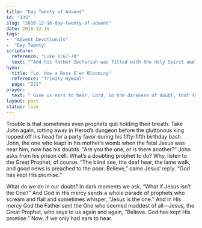 ```yaml
---
title: "Day Twenty of Advent"
id: "135"
slug: "2016-12-16-day-twenty-of-advent"
date: 2016-12-16
tags:
-  "Advent Devotionals"
-  "Day Twenty"
scripture:
  reference: "Luke 1:67-79"
  text: "“And his father Zechariah was filled with the Holy Spirit and prophesied, saying... ‘Blessed be the Lord God of Israel, for He has visited and redeemed His people and has raised up a horn of salvation for us..., as He spoke by the mouth of His holy prophets from of old, that we should be saved from our enemies and from the hand of all who hate us; to show the mercy promised to our fathers and to remember His holy covenant..., to grant us that we...might serve Him without fear, in holiness and righteousness before Him all our days. And you, child, will be called the prophet of the Most High; for you will go before the Lord to prepare His ways, to give knowledge of salvation to his people in the forgiveness of their sins, because of the tender mercy of our God, whereby the sunrise shall visit us from on high to give light to those who sit in darkness...’”"
hymn:
  title: "Lo, How a Rose E’er Blooming"
  reference: "Trinity Hymnal"
  page: "221"
prayer:
  text: " Give us ears to hear, Lord, in the darkness of doubt, that You are the One. Forgive us when we fail to listen to our true and faithful Prophet, Jesus Christ. Amen."
layout: post
status: live
---
```


Trouble is that sometimes even prophets quit holding their breath. Take John again, rotting away in Herod’s dungeon before the gluttonous king lopped off his head for a party favor during his fifty-fifth birthday bash. John, the one who leapt in his mother’s womb when the fetal Jesus was near him, now has his doubts. “Are you the one, or is there another?” John asks from his prison cell. What’s a doubting prophet to do? Why, listen to the Great Prophet, of course. “The blind see, the deaf hear, the lame walk, and good news is preached to the poor. Believe,” came Jesus’ reply. “God has kept His promise.”

What do we do in our doubt? In dark moments we ask, “What if Jesus isn’t the One?” And God in His mercy sends a whole parade of prophets who scream and flail and sometimes whisper, “Jesus is the one.” And in His mercy God the Father sent the One who seemed maddest of all—Jesus, the Great Prophet, who says to us again and again, “Believe. God has kept His promise.” Now, if we only had ears to hear.
